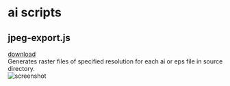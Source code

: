 # ai scripts

## jpeg-export.js
[download](https://raw.githubusercontent.com/shvendala/ai-scripts/master/scripts/jpeg-export.js)   
Generates raster files of specified resolution for each ai or eps file in source directory.   
![screenshot](https://raw.githubusercontent.com/shvendala/ai-scripts/master/assets/jpeg-export.png)

